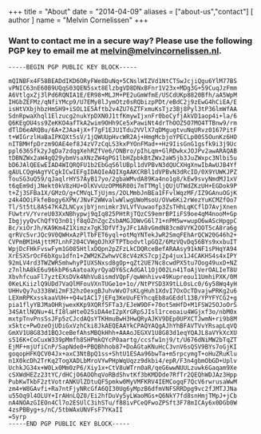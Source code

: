 +++
title = "About"
date = "2014-04-09"
aliases = ["about-us","contact"]
[ author ]
  name = "Melvin Cornelissen"
+++

### Want to contact me in a secure way? Please use the following PGP key to email me at melvin@melvincornelissen.nl.

    -----BEGIN PGP PUBLIC KEY BLOCK-----

    mQINBFx4F58BEADdIKD6ORyFWe8DuNq+5CNslWIZVd1NtCTSwJcjiQgu6YlM77BS
    vPNIC63nE60B9UQqS03QEN5sxt8ElzbgVD8DNxBFnr1V23x+MDg3G+59CuqJzFmm
    A6VtlgxZj3lPd6RQNIA1E/ER98+MLJM+PE2uGmWfmE/USCdUKp8820Bfh/aA5WpM
    IHGbZEFMz/qNfiYMcp9/U7EMy8lJymOtz0sRQbizpPDt/eBdC2j9zEwG4hCiEA/E
    isHtVXbjhbzHmSH9+iSOL1E5Aftb2v4ZU76ZTFxmuKsTjz3Bj8Pyl3tP36lmWfAA
    SdnRpwaXhql1Elzucg2nukYpDXN0J1tfKmywIjxnFr0boCyfjAkVD1aop4i+la/6
    Q6KEgOU4ss9ZeKKO4afTkA2wim9OHh9Ce5xPawiNt4drThOOZ5O7MO4TTBnw9/rm
    dTlD6eARQBu/6A+ZJAa4jX+f7gF1EJU1Tdu2VVlX7qDMgugtvuNqURvz0167PitF
    t+WIGrzlHaBaIPKQXt5sV/1jQWUUpHvcWR2Aj+HmgMcbjoYPECLp00S5OunKz6HO
    nITBMHfpDrzm9OAE4ef8J4zV7zCqLS3kxPYOnFMad++Hz9IisGnG1gsfk9i3j9Uc
    ppl636Sfk2yJqDa7zdqgXehRZfVe6/ONBro/pIhLqm+GlRDwkxJOJPv2awARAQAB
    tDBNZWx2aW4gQ29ybmVsaXNzZW4gPG1lbHZpbkBtZWx2aW5jb3JuZWxpc3Nlbi5u
    bD6JAlQEEwEIAD4WIQRQFU1b2EbGqS6lUBpl1dVPBvN3dQUCXHgXnwIbAwUJB4Yf
    gAULCQgHAgYVCgkICwIEFgIDAQIeAQIXgAAKCRBl1dVPBvN3dRcID/0X9YUWKJPZ
    TouSG3uQ59/qJaqlrHYS7AyB17yo/2gbaWMvdA89Ka4no1g8/kEw9svyNmdMJ1xV
    t6qEm9djJNekt0kV8zHU+OlKVvUzOPM6R00i7mTTMgljQUjUTWdZKzUH+EGDok9P
    t+Zj3SFBa1X/GMzO/g+CMVqLTjUjms/2OLMmbJnBEa1FFvlWqzMF/IZ9GAnuOGjK
    z4k4OOiFkfeBogy6XPW/JNvF2WWvalwWlwgUWoMsoU/OVw6Ki2rWezYuKCMZfOo7
    Tl/St5tL8AS47K4ZLNCyxjbYjnnimkr3VLVfVuwaofp3ZsTHhLqKCflD7AvjXnen
    FUwtrV/YvreU03XxNBhypwj9qIq825PHtRjTQzCS9emrBPIiFS9oe4qM4nooM+Gp
    IbgjyyQvChQfYQ3n01jf8qOZnZgcZsbAMGJDWvG6l71+nPM5w+wupO6wAScHpgpC
    Bc/xiOrJh/KA9Km4Z1Ximzx7gK3DfVf3yJFc1A8vGmdN83cm8VYK2OOT5cA8ra6g
    qrRVc5vrJQc9V0QWHxAzPlTbFET6yql+otMqYNTekJwR2SmqFEhArQCW20G46h2+
    CVPmBM1HAjttM7LnhF204CVWgOJhXFTPTbodvtlpGQZ/6MzVQvDq56BYs9xxbuIT
    WpjDcFHkFvswFym1G085HtlxDQpn2pZFzLkCDQRceBefARAAsy91kNF1sPHqYA94
    XrESXSrOcF6bXgu1dfn1+ZWM2KZwhwVC8cV4zKS7cpjZp4jux1J4CAKHS4s4xIPY
    92mLV4rd3TWZWR5mhwhyPIUXSNxsd8gOp+qZt2UE7Nc8cwdPX5tu7Oog49uxD+NZ
    z7nlhA8kE6u96kbP6sAatoaXyrQyaDY6ScAdGAl1OjO02Ln41ToAjVerOALIeT8U
    XbvhfcuaFl7yztEXsDVk4NhVu8ismdVQpF/qwWnhivv49Kupreou11UmhiPXK/0M
    0KeLKiizlQ9UDd7VaQlMFouVXnTUGe1o+1o//NtPYSD3X9tLL0sLc0/6y58Wq4yH
    UHHvQy7u3338Wi2mF32hzOexgBJuhvWvO7sKLgHuh1XdvI7OxOcTDvajwPRKg2u6
    LEXmRPKxsskaaVUH++Q4w1AC17jEFq3KeUuFEYhcqEb8aGEddl13B/YPYFYCG2+g
    pia1flyYBJMaOHRjwexKKp9XQRf5FTa3/EJeW9DF+70ot5mHfD+M1FSW25OJoOrS
    34SAtlNQNu+4LfI8laHteO25iDA4eI2pXrGRpSJIsl1rceoaiu4WGjxf3o/nbM0x
    mxtpTnvPnsSsJFp5zCJcdAQsYTKHmuBwH3HwQRyAJKV9DEp0UPXCTJwmN+ri9b8M
    xSktc+PwOzeOjUDiGxVzhCki8JkAEQEAAYkCPAQYAQgAJhYhBFAVTVvYRsapLqVQ
    GmXV1U8G83d1BQJceBefAhsMBQkHhh+AAAoJEGXV1U8G83d1eqYQAJL8aVYkXcXU
    s516K+CoCuxW339pMmfh8SHPmkQYcP0aartg/ccsfw1nj9/t/U676dNiMW2bTqZT
    EjMF+mjUfiCnP/SapNde0+PBQBhhob87+DoAGtaKNuHcC3vnV6sQSV9BYs7oGjKI
    goqopHFKQCV04Jx+axC3NtBpQ1ss+ShtU1ESAa96bwTa+m5rpcymgT+oHuZRuKlu
    n1X0kcDh2TrKq2TogXADLbMroVYwPHpWqUqzz9dkbi4/epR/F3n4gbmObGD+Uplv
    UchkJG34x+W0Lx0Mm0zP6/Xiy1x+CtV8uWTrn0aR/qeG6wwNUULzuwk6Gaqam9Xe
    cSXWdHEZz23tYC/dHCjO6AOOhqVoRBdShvtKf3bKMDDde7RfTr2QEQhWDJAz3Hpp
    PubKwTkbF2ztVotrANKUlZDtuQF5pmkw0MyVMFKRV4IEMCogqF7QcV6rwrusaWwM
    zm4+W8GAvfi+Ra7ntFjyNRcGfA6QI30Ug6yMpzB6dfmVNFSRRDpg9vc2fJMTJJNa
    u55Oq9l4OLUY+IrAHnLQZ0/Ei2hfDuVy5yLWaoMGs+Q6NkY7fd8snHmjTMpJ+jCb
    nA4NOAzGIEOn4Cl7o2ESUlC3ihSTu/f88ivPCeQFwoZPSft3F78mICAy6x0DGb0W
    4zsPBByg+s/nC/5tbWAxUNVFsF7YKaII
    =Syrp
    -----END PGP PUBLIC KEY BLOCK-----
